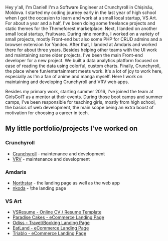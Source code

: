 Hey y'all, I'm Daniel! I'm a Software Engineer at Crunchyroll in Chișinău, Moldova. I started my coding journey early in the last year of high school when I got the occasion to learn and work at a small local startup, VS Art. For about a year and a half, I've been doing some freelance projects and static themes for the Themeforest marketplace. Next, I landed on another small local startup, Fruitware. During nine months, I worked on a variety of small projects, mostly Front-end but also some PHP for CRUD admins and a browser extension for Yandex. After that, I landed at Amdaris and worked there for about three years. Besides helping other teams with the UI work and maintaining some older projects, I've been the main Front-end developer for a new project. We built a data analytics platform focused on ease of reading the data using colorful, custom charts. Finally, Crunchyroll, the place where fun/entertainment meets work. It's a lot of joy to work here, especially as I'm a fan of anime and manga myself. Here I work on maintaining and developing Crunchyroll and VRV web apps.

Besides my primary work, starting summer 2016, I've joined the team at GirlsGoIT as a mentor at their events. During those boot camps and summer camps, I've been responsible for teaching girls, mostly from high school, the basics of web development, the main scope being an extra boost of motivation for choosing a career in tech.

## My little portfolio/projects I've worked on

### Crunchyroll

- [Crunchyroll](https://www.crunchyroll.com/) - maintenance and development
- [VRV](https://vrv.co/) - maintenance and development

### Amdaris

- [Northstar](https://northstar.ai/) - the landing page as well as the web app
- [nkoda](https://nkoda.com/) - \the landing page

### VS Art

- [VSResume - Online CV / Resume Template](https://themes.vsart.me/vsresume/)
- [Paradise Cakes - eCommerce Landing Page](https://themes.vsart.me/cakes/)
- [Odiss - Travel/Booking Landing Page](https://themes.vsart.me/odiss/)
- [EatLand - eCommerce Landing Page](https://themes.vsart.me/eatland/)
- [Triablo - eCommerce Landing Page](https://themes.vsart.me/triablo)
